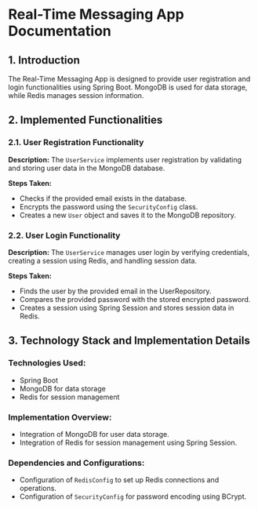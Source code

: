 # Real-Time Messaging App Documentation

## 1. Introduction
The Real-Time Messaging App is designed to provide user registration and login functionalities using Spring Boot. MongoDB is used for data storage, while Redis manages session information.

## 2. Implemented Functionalities

### 2.1. User Registration Functionality
**Description:**
The `UserService` implements user registration by validating and storing user data in the MongoDB database.

**Steps Taken:**
- Checks if the provided email exists in the database.
- Encrypts the password using the `SecurityConfig` class.
- Creates a new `User` object and saves it to the MongoDB repository.

### 2.2. User Login Functionality
**Description:**
The `UserService` manages user login by verifying credentials, creating a session using Redis, and handling session data.

**Steps Taken:**
- Finds the user by the provided email in the UserRepository.
- Compares the provided password with the stored encrypted password.
- Creates a session using Spring Session and stores session data in Redis.

## 3. Technology Stack and Implementation Details

### Technologies Used:
- Spring Boot
- MongoDB for data storage
- Redis for session management

### Implementation Overview:
- Integration of MongoDB for user data storage.
- Integration of Redis for session management using Spring Session.

### Dependencies and Configurations:
- Configuration of `RedisConfig` to set up Redis connections and operations.
- Configuration of `SecurityConfig` for password encoding using BCrypt.

